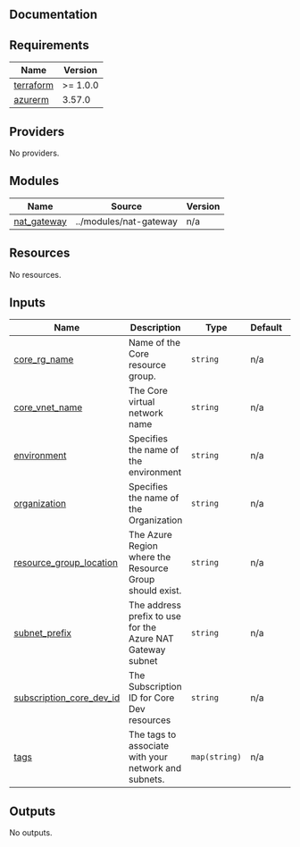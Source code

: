 ## Documentation

<!-- BEGINNING OF PRE-COMMIT-TERRAFORM DOCS HOOK -->

## Requirements

| Name                                                                     | Version  |
| ------------------------------------------------------------------------ | -------- |
| <a name="requirement_terraform"></a> [terraform](#requirement_terraform) | >= 1.0.0 |
| <a name="requirement_azurerm"></a> [azurerm](#requirement_azurerm)       | 3.57.0   |

## Providers

No providers.

## Modules

| Name                                                                  | Source                 | Version |
| --------------------------------------------------------------------- | ---------------------- | ------- |
| <a name="module_nat_gateway"></a> [nat\_gateway](#module_nat_gateway) | ../modules/nat-gateway | n/a     |

## Resources

No resources.

## Inputs

| Name                                                                                                         | Description                                                | Type          | Default | Required |
| ------------------------------------------------------------------------------------------------------------ | ---------------------------------------------------------- | ------------- | ------- | :------: |
| <a name="input_core_rg_name"></a> [core\_rg\_name](#input_core_rg_name)                                      | Name of the Core resource group.                           | `string`      | n/a     |   yes    |
| <a name="input_core_vnet_name"></a> [core\_vnet\_name](#input_core_vnet_name)                                | The Core virtual network name                              | `string`      | n/a     |   yes    |
| <a name="input_environment"></a> [environment](#input_environment)                                           | Specifies the name of the environment                      | `string`      | n/a     |   yes    |
| <a name="input_organization"></a> [organization](#input_organization)                                        | Specifies the name of the Organization                     | `string`      | n/a     |   yes    |
| <a name="input_resource_group_location"></a> [resource\_group\_location](#input_resource_group_location)     | The Azure Region where the Resource Group should exist.    | `string`      | n/a     |   yes    |
| <a name="input_subnet_prefix"></a> [subnet\_prefix](#input_subnet_prefix)                                    | The address prefix to use for the Azure NAT Gateway subnet | `string`      | n/a     |   yes    |
| <a name="input_subscription_core_dev_id"></a> [subscription\_core\_dev\_id](#input_subscription_core_dev_id) | The Subscription ID for Core Dev resources                 | `string`      | n/a     |   yes    |
| <a name="input_tags"></a> [tags](#input_tags)                                                                | The tags to associate with your network and subnets.       | `map(string)` | n/a     |   yes    |

## Outputs

No outputs.

<!-- END OF PRE-COMMIT-TERRAFORM DOCS HOOK -->
